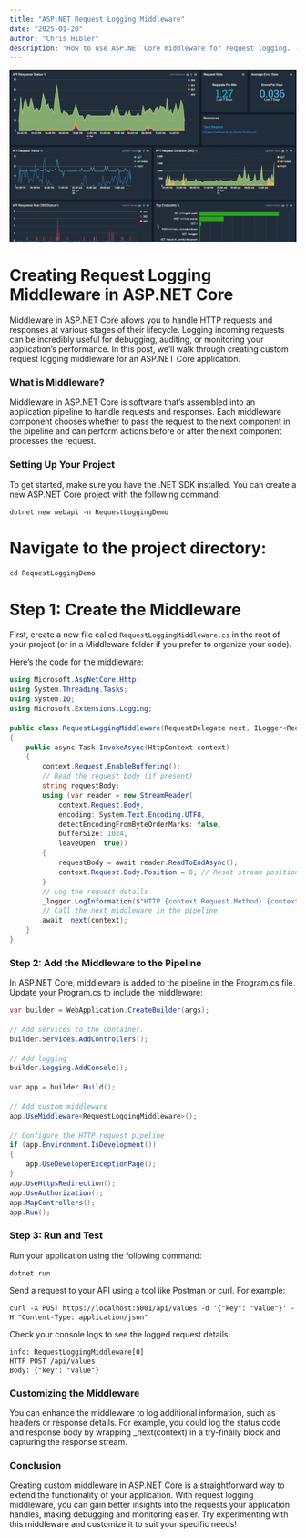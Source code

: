 ```yaml
---
title: "ASP.NET Request Logging Middleware"
date: "2025-01-20"
author: "Chris Hibler"
description: "How to use ASP.NET Core middleware for request logging. - Chris Hibler"
---
```


![Request Dashboard](logging-dashboard.webp)

# Creating Request Logging Middleware in ASP.NET Core

Middleware in ASP.NET Core allows you to handle HTTP requests and responses at various stages of their lifecycle. Logging incoming requests can be incredibly useful for debugging, auditing, or monitoring your application’s performance. In this post, we’ll walk through creating custom request logging middleware for an ASP.NET Core application.

### What is Middleware?

Middleware in ASP.NET Core is software that’s assembled into an application pipeline to handle requests and responses. Each middleware component chooses whether to pass the request to the next component in the pipeline and can perform actions before or after the next component processes the request.

### Setting Up Your Project

To get started, make sure you have the .NET SDK installed. You can create a new ASP.NET Core project with the following command:

```shell
dotnet new webapi -n RequestLoggingDemo
```

# Navigate to the project directory:

```shell
cd RequestLoggingDemo
```

# Step 1: Create the Middleware

First, create a new file called `RequestLoggingMiddleware.cs` in the root of your project (or in a Middleware folder if you prefer to organize your code).

Here’s the code for the middleware:

```csharp
using Microsoft.AspNetCore.Http;
using System.Threading.Tasks;
using System.IO;
using Microsoft.Extensions.Logging;

public class RequestLoggingMiddleware(RequestDelegate next, ILogger<RequestLoggingMiddleware> logger)
{
    public async Task InvokeAsync(HttpContext context)
    {
        context.Request.EnableBuffering();
        // Read the request body (if present)
        string requestBody;
        using (var reader = new StreamReader(
            context.Request.Body,
            encoding: System.Text.Encoding.UTF8,
            detectEncodingFromByteOrderMarks: false,
            bufferSize: 1024,
            leaveOpen: true))
        {
            requestBody = await reader.ReadToEndAsync();
            context.Request.Body.Position = 0; // Reset stream position
        }
        // Log the request details
        _logger.LogInformation($"HTTP {context.Request.Method} {context.Request.Path} {context.Request.QueryString}\nBody: {requestBody}");
        // Call the next middleware in the pipeline
        await _next(context);
    }
}

```

### Step 2: Add the Middleware to the Pipeline

In ASP.NET Core, middleware is added to the pipeline in the Program.cs file. Update your Program.cs to include the middleware:

```csharp
var builder = WebApplication.CreateBuilder(args);

// Add services to the container.
builder.Services.AddControllers();

// Add logging
builder.Logging.AddConsole();

var app = builder.Build();

// Add custom middleware
app.UseMiddleware<RequestLoggingMiddleware>();

// Configure the HTTP request pipeline
if (app.Environment.IsDevelopment())
{
    app.UseDeveloperExceptionPage();
}
app.UseHttpsRedirection();
app.UseAuthorization();
app.MapControllers();
app.Run();
```

### Step 3: Run and Test

Run your application using the following command:

```shell
dotnet run
```

Send a request to your API using a tool like Postman or curl. For example:

```shell
curl -X POST https://localhost:5001/api/values -d '{"key": "value"}' -H "Content-Type: application/json"
```

Check your console logs to see the logged request details:

```
info: RequestLoggingMiddleware[0]
HTTP POST /api/values
Body: {"key": "value"}
```

### Customizing the Middleware

You can enhance the middleware to log additional information, such as headers or response details. For example, you could log the status code and response body by wrapping \_next(context) in a try-finally block and capturing the response stream.

### Conclusion

Creating custom middleware in ASP.NET Core is a straightforward way to extend the functionality of your application. With request logging middleware, you can gain better insights into the requests your application handles, making debugging and monitoring easier. Try experimenting with this middleware and customize it to suit your specific needs!
